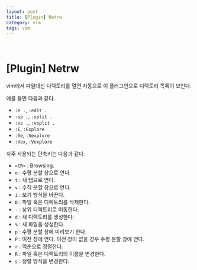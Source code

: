 ```yaml
---
layout: post
title: [Plugin] Netrw
category: vim
tags: vim
---
```


&nbsp;

# [Plugin] Netrw

vim에서 파일대신 디렉토리를 열면 자동으로 이 플러그인으로 디렉토리 목록이 보인다.

예를 들면 다음과 같다.

- `:e .`, `:edit .`
- `:sp .`, `:split .`
- `:vs .`, `:vsplit .`
- `:E`, `:Explore`
- `:Se`, `:Sexplore`
- `:Vex`, `:Vexplore`



자주 사용되는 단축키는 다음과 같다.

- `<CR>` : Browsing.
- `o` : 수평 분할 창으로 연다.
- `t` : 새 탭으로 연다.
- `v` : 수직 분할 창으로 연다.
- `i` : 보기 방식을 바꾼다.
- `D` : 파일 혹은 디렉토리를 삭제한다.
- `-` : 상위 디렉토리로 이동한다.
- `d` : 새 디렉토리를 생성한다.
- `%` : 새 파일을 생성한다.
- `p` : 수평 분할 창에 미리보기 한다.
- `P` : 이전 창에 연다. 이전 창이 없을 경우 수평 분할 창에 연다.
- `r` : 역순으로 정렬한다.
- `R` : 파일 혹은 디렉토리의 이름을 변경한다.
- `s` : 정렬 방식을 변경한다.


